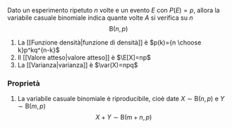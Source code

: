 Dato un esperimento ripetuto $n$ volte e un evento $E$ con $P(E)=p$, allora la variabile casuale binomiale indica quante volte $A$ si verifica su $n$
$$
\text{B}(n,p)
$$
1. La [[Funzione densità|funzione di densità]] è $p(k)={n \choose k}p^kq^{n-k}$
2. Il [[Valore atteso|valore atteso]] è $\E[X]=np$
3. La [[Varianza|varianza]] è $\var(X)=npq$

### Proprietà
1. La variabile casuale binomiale è riproducibile, cioè date $X\sim\text{B}(n,p)$ e $Y\sim\text{B}(m,p)$
$$
X+Y\sim\text{B}(m+n,p)
$$
